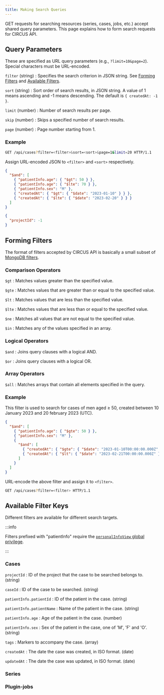 ```yaml
---
title: Making Search Queries
---
```


GET requests for searching resources (series, cases, jobs, etc.) accept shared query parameters. This page explains how to form search requests for CIRCUS API.

## Query Parameters

These are specified as URL query parameters (e.g., `?limit=10&page=2`). Special characters must be URL-encoded.

`filter` (string)
: Specifies the search criterion in JSON string. See [Forming Filters](#forming-filters) and [Available Filters](#available-filter).

`sort` (string)
: Sort order of search results, in JSON string. A value of 1 means ascending and -1 means descending. The default is `{ createdAt: -1 }`.

`limit` (number)
: Number of search results per page.

`skip` (number)
: Skips a specified number of search results.

`page` (number)
: Page number starting from 1.

### Example

```bash title="Example Request"
GET /api/cases?filter=<filter>&sort=<sort>&page=1&limit=20 HTTP/1.1
```

Assign URL-encoded JSON to `<filter>` and `<sort>` respectively.

```json title="Example 'filter' before URL-encoding"
{
  "$and": [
    { "patientInfo.age": { "$gt": 50 } },
    { "patientInfo.age": { "$lte": 70 } },
    { "patientInfo.sex": "M" },
    { "createdAt": { "$gt": { "$date": "2023-01-10" } } },
    { "createdAt": { "$lte": { "$date": "2023-02-20" } } }
  ]
}
```

```json title="Example 'sort' before URL-encoding
{
  "projectId": -1
}
```

## Forming Filters

The format of filters accepted by CIRCUS API is basically a small subset of [MongoDB filters](https://www.mongodb.com/docs/manual/reference/operator/query/).

### Comparison Operators

`$gt`
: Matches values greater than the specified value.

`$gte`
: Matches values that are greater than or equal to the specified value.

`$lt`
: Matches values that are less than the specified value.

`$lte`
: Matches values that are less than or equal to the specified value.

`$ne`
: Matches all values that are not equal to the specified value.

`$in`
: Matches any of the values specified in an array.

### Logical Operators

`$and`
: Joins query clauses with a logical AND.

`$or`
: Joins query clauses with a logical OR.

### Array Operators

`$all`
: Matches arrays that contain all elements specified in the query.

### Example

This filter is used to search for cases of men aged &ge; 50, created between 10 January 2023 and 20 february 2023 (UTC).

```json
{
  "$and": [
    { "patientInfo.age": { "$gte": 50 } },
    { "patientInfo.sex": "M" },
    {
      "$and": [
        { "createdAt": { "$gte": { "$date": "2023-01-10T00:00:00.000Z" } } },
        { "createdAt": { "$lt": { "$date": "2023-02-21T00:00:00.000Z" } } }
      ]
    }
  ]
}
```

URL-encode the above filter and assign it to `<filter>`.

```bash
GET /api/cases?filter=<filter> HTTP/1.1
```

## Available Filter Keys

Different filters are available for different search targets.

:::info

Filters prefixed with "patientInfo" require the [`personalInfoView` global privilege](../admin/privileges#global-privileges).

:::

### Cases

`projectId`
: ID of the project that the case to be searched belongs to. (string)

`caseId`
: ID of the case to be searched. (string)

`patientInfo.patientId`
: ID of the patient in the case. (string)

`patientInfo.patientName`
: Name of the patient in the case. (string)

`patientInfo.age`
: Age of the patient in the case. (number)

`patientInfo.sex`
: Sex of the patient in the case, one of 'M', 'F' and 'O'. (string)

`tags`
: Markers to accompany the case. (array)

`createdAt`
: The date the case was created, in ISO format. (date)

`updatedAt`
: The date the case was updated, in ISO format. (date)

### Series

### Plugin-jobs
